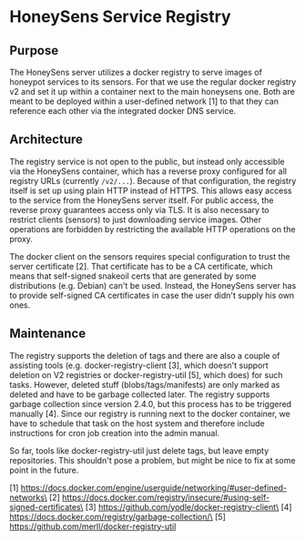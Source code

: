 # HoneySens Service Registry
## Purpose
The HoneySens server utilizes a docker registry to serve images 
of honeypot services to its sensors. For that we use the regular
docker registry v2 and set it up within a container next to the
main honeysens one. Both are meant to be deployed within a
user-defined network [1] to that they can reference each other via
the integrated docker DNS service. 

## Architecture
The registry service is not open to the public, but instead only
accessible via the HoneySens container, which has a reverse proxy
configured for all registry URLs (currently `/v2/...`). Because of
that configuration, the registry itself is set up using plain HTTP 
instead of HTTPS. This allows easy access to the service from the 
HoneySens server itself. For public access, the reverse proxy 
guarantees access only via TLS. It is also necessary to restrict 
clients (sensors) to just downloading service images. Other operations 
are forbidden by restricting the available HTTP operations on the proxy.

The docker client on the sensors requires special configuration to
trust the server certificate [2]. That certificate has to be a CA
certificate, which means that self-signed snakeoil certs that are
generated by some distributions (e.g. Debian) can't be used. Instead,
the HoneySens server has to provide self-signed CA certificates in
case the user didn't supply his own ones.

## Maintenance
The registry supports the deletion of tags and there are also a couple
of assisting tools (e.g. docker-registry-client [3], which doesn't support
deletion on V2 registries or docker-registry-util [5], which does) for such tasks.
However, deleted stuff (blobs/tags/manifests) are only marked as deleted
and have to be garbage collected later. The registry supports garbage
collection since version 2.4.0, but this process has to be triggered
manually [4]. Since our registry is running next to the docker container,
we have to schedule that task on the host system and therefore
include instructions for cron job creation into the admin manual.

So far, tools like docker-registry-util just delete tags, but leave empty
repositories. This shouldn't pose a problem, but might be nice to fix
at some point in the future.

[1] https://docs.docker.com/engine/userguide/networking/#user-defined-networks\
[2] https://docs.docker.com/registry/insecure/#using-self-signed-certificates\
[3] https://github.com/yodle/docker-registry-client\
[4] https://docs.docker.com/registry/garbage-collection/\
[5] https://github.com/merll/docker-registry-util